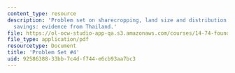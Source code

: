 ```yaml
---
content_type: resource
description: 'Problem set on sharecropping, land size and distribution of labor, and
  savings: evidence from Thailand.'
file: https://ol-ocw-studio-app-qa.s3.amazonaws.com/courses/14-74-foundations-of-development-policy-spring-2009/9258638833bb7c4df744e6cb93aa7bc3_MIT14_74s09_pset04.pdf
file_type: application/pdf
resourcetype: Document
title: 'Problem Set #4'
uid: 92586388-33bb-7c4d-f744-e6cb93aa7bc3
---
```

